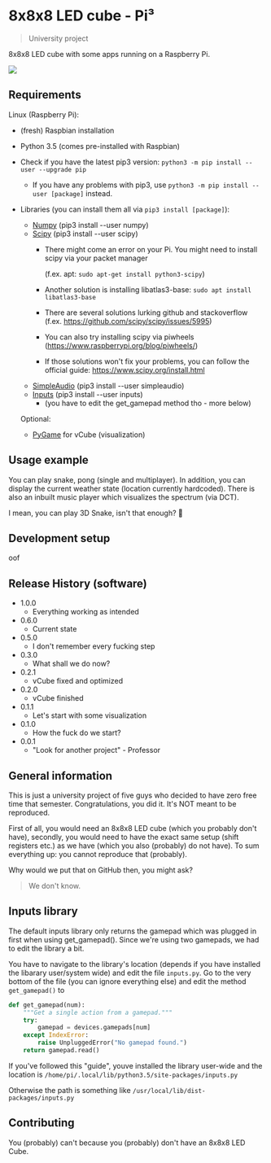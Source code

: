# 8x8x8 LED cube - Pi³
> University project

8x8x8 LED cube with some apps running on a Raspberry Pi.

![](https://lambda.sx/Tgq.jpg)

## Requirements

Linux (Raspberry Pi):

* (fresh) Raspbian installation
* Python 3.5 (comes pre-installed with Raspbian)
* Check if you have the latest pip3 version: ``python3 -m pip install --user --upgrade pip``
    * If you have any problems with pip3, use ``python3 -m pip install --user [package]`` instead.
* Libraries (you can install them all via ```pip3 install [package]```):
    * [Numpy](https://pypi.org/project/numpy/) (pip3 install --user numpy)
    * [Scipy](https://pypi.org/project/scipy/) (pip3 install --user scipy)
        * There might come an error on your Pi. You might need to install scipy via your packet manager 
            
            (f.ex. apt: ```sudo apt-get install python3-scipy```) 
        * Another solution is installing libatlas3-base: ```sudo apt install libatlas3-base```
        * There are several solutions lurking github and stackoverflow (f.ex. https://github.com/scipy/scipy/issues/5995)
        * You can also try installing scipy via piwheels (https://www.raspberrypi.org/blog/piwheels/)
        * If those solutions won't fix your problems, you can follow the official guide: https://www.scipy.org/install.html
    * [SimpleAudio](https://pypi.org/project/simpleaudio/) (pip3 install --user simpleaudio)
    * [Inputs](https://pypi.org/project/inputs/) (pip3 install --user inputs)
        * (you have to edit the get_gamepad method tho - more below)
    
    Optional:
    * [PyGame](https://pypi.org/project/Pygame/) for vCube (visualization)


## Usage example

You can play snake, pong (single and multiplayer). In addition, you can display the current weather state (location currently hardcoded).
There is also an inbuilt music player which visualizes the spectrum (via DCT).

I mean, you can play 3D Snake, isn't that enough? 🤷

## Development setup

oof


## Release History (software)
* 1.0.0
    * Everything working as intended
* 0.6.0
    * Current state
* 0.5.0
    * I don't remember every fucking step
* 0.3.0
    * What shall we do now?
* 0.2.1
    * vCube fixed and optimized
* 0.2.0
    * vCube finished
* 0.1.1
    * Let's start with some visualization
* 0.1.0
    * How the fuck do we start?
* 0.0.1
    * "Look for another project" - Professor

## General information

This is just a university project of five guys who decided to have zero free time that semester.
Congratulations, you did it. It's NOT meant to be reproduced.

First of all, you would need an 8x8x8 LED cube (which you probably don't have), secondly, you would need to have the exact same setup (shift registers etc.) as we have (which you also (probably) do not have).
To sum everything up: you cannot reproduce that (probably).

Why would we put that on GitHub then, you might ask?
> We don't know.

## Inputs library

The default inputs library only returns the gamepad which was plugged in first when using get_gamepad(). Since we're using two
gamepads, we had to edit the library a bit.

You have to navigate to the library's location (depends if you have installed the libarary user/system wide) 
and edit the file ```inputs.py```. Go to the very bottom of the file (you can ignore everything else) and edit the 
method ```get_gamepad()``` to 
```python
def get_gamepad(num):
    """Get a single action from a gamepad."""
    try:
        gamepad = devices.gamepads[num]
    except IndexError:
        raise UnpluggedError("No gamepad found.")
    return gamepad.read()

```

If you've followed this "guide", youve installed the library user-wide and the location is 
``/home/pi/.local/lib/python3.5/site-packages/inputs.py``

Otherwise the path is something like ``/usr/local/lib/dist-packages/inputs.py``

## Contributing

You (probably) can't because you (probably) don't have an 8x8x8 LED Cube.
